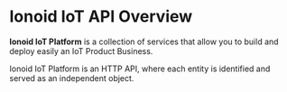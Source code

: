 # Ionoid IoT API Overview

**Ionoid IoT Platform** is a collection of services that allow you
to build and deploy easily an IoT Product Business.

Ionoid IoT Platform is an HTTP API, where each entity is
identified and served as an independent object.


